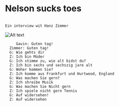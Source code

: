 # Nelson sucks toes 
                                                                         Ein interview wit Hanz Zimmer  

![Alt text](https://github.com/nelsonsuckstoes/nelsonsuckstoes.github.io/assets/147558893/69e5f9de-3e96-4207-aa85-1c89fea66ed4)





         Gavin: Guten tag!
      Zimmer: Guten tag!
      G: Wie gehts dir
      Z: Ich bin Müder
      G: Ich stimme zu, wie alt bidst du?
      Z: Ich bin sechs und sechszig jare alt
      G: Woher kommen Sie?
      Z: Ich komme aus Frankfurt und Hurtwood, England
      G: Was machen Sie gern?
      Z: Ich shreibe Musik 
      G: Was machen Sie Nicht gern
      Z: Ich spiele nicht gern Tennis
      G: Auf widersehen!
      Z: Auf widersehen
